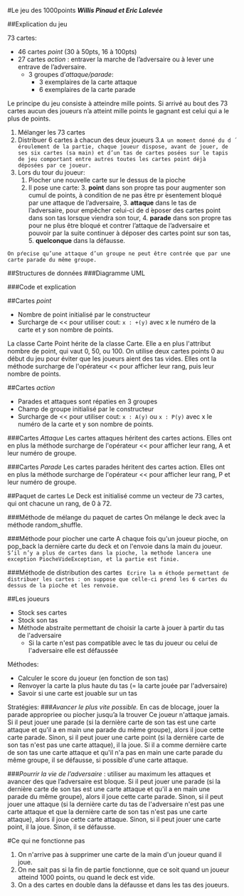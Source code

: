 #Le jeu des 1000points
***Willis Pinaud et Eric Lalevée***

##Explication du jeu

73 cartes:
 - 46 cartes *point* (30 à 50pts, 16 à 100pts)
 - 27 cartes *action* : entraver la marche de l’adversaire ou à lever une entrave de l’adversaire.
 	+ 3 groupes d’*attaque/parade*:
 		* 3 exemplaires de la carte attaque 
 		* 6 exemplaires de la carte parade

Le principe du jeu consiste à atteindre mille points.
Si arrivé au bout des 73 cartes aucun des joueurs n’a atteint mille points le gagnant est celui qui a le plus de points.

1. Mélanger les 73 cartes
2. Distribuer 6 cartes à chacun des deux joueurs
3.```A un moment donné du d ́eroulement de la partie, chaque joueur dispose, avant de jouer, de ses six cartes (sa main) et d’un tas de cartes posées sur le tapis de jeu comportant entre autres toutes les cartes point déjà déposées par ce joueur.```
4. Lors du tour du joueur:
	1. Piocher une nouvelle carte sur le dessus de la pioche
	2. Il pose une carte:
		3. **point** dans son propre tas pour augmenter son cumul de points, à condition de ne pas être pr ́esentement bloqué par une attaque de l’adversaire,
		3. **attaque** dans le tas de l’adversaire, pour empêcher celui-ci de d ́eposer des cartes point dans son tas lorsque viendra son tour,
		4. **parade** dans son propre tas pour ne plus être bloqué et contrer l’attaque de l’adversaire et pouvoir par la suite continuer à déposer des cartes point sur son tas,
		5. **quelconque** dans la défausse.

```On pŕecise qu’une attaque d’un groupe ne peut être contrée que par une carte parade du même groupe.```

##Structures de données
###Diagramme UML

###Code et explication


##Cartes *point*
- Nombre de point initialisé par le constructeur
- Surcharge de << pour utiliser cout: ```x : +(y)``` avec x le numéro de la carte et y son nombre de points.

La classe Carte Point hérite de la classe Carte. Elle a en plus l'attribut nombre de point, qui vaut 0, 50, ou 100. 
On utilise deux cartes points 0 au début du jeu pour éviter que les joueurs aient des tas vides. 
Elles ont la méthode surcharge de l'opérateur << pour afficher leur rang, puis leur nombre de points. 

##Cartes *action*
- Parades et attaques sont répaties en 3 groupes
- Champ de groupe initialisé par le constructeur
- Surcharge de << pour utiliser cout: ```x : A(y)``` ou ```x : P(y)``` avec x le numéro de la carte et y son nombre de points.

###Cartes *Attaque*
Les cartes attaques héritent des cartes actions. Elles ont en plus la méthode surcharge de l'opérateur << pour afficher leur rang, A et leur numéro de groupe. 

###Cartes *Parade*
Les cartes parades héritent des cartes action. Elles ont en plus la méthode surcharge de l'opérateur << pour afficher leur rang, P et leur numéro de groupe. 


##Paquet de cartes
Le Deck est initialisé comme un vecteur de 73 cartes, qui ont chacune un rang, de 0 à 72. 

###Méthode de mélange du paquet de cartes
On mélange le deck avec la méthode random_shuffle. 

###Méthode pour piocher une carte
A chaque fois qu'un joueur pioche, on pop_back la dernière carte du deck et on l'envoie dans la main du joueur. 
```S’il n’y a plus de cartes dans la pioche, la methode lancera une exception PiocheVideException, et la partie est finie.```

###Méthode de distribution des cartes
``` Ecrire la m ́ethode permettant de distribuer les cartes : on suppose que celle-ci prend les 6 cartes du dessus de la pioche et les renvoie.```

##Les joueurs
- Stock ses cartes
- Stock son tas
- Méthode abstraite permettant de choisir la carte à jouer à partir du tas de l'adversaire
	+ Si la carte n'est pas compatible avec le tas du joueur ou celui de l'adversaire elle est défaussée

Méthodes:
- Calculer le score du joueur (en fonction de son tas)
- Renvoyer la carte la plus haute du tas (= la carte jouée par l'adversaire)
- Savoir si une carte est jouable sur un tas

Stratégies:
###*Avancer le plus vite possible.* En cas de blocage, jouer la parade appropriee ou piocher jusqu’a la trouver
Ce joueur n'attaque jamais. 
Si il peut jouer une parade (si la dernière carte de son tas est une carte attaque et qu'il a en main une parade du même groupe), alors il joue cette carte parade. 
Sinon, si il peut jouer une carte point (si la dernière carte de son tas n'est pas une carte attaque), il la joue. 
Si il a comme dernière carte de son tas une carte attaque et qu'il n'a pas en main une carte parade du même groupe, il se défausse, si possible d'une carte attaque.  

###*Pourrir la vie de l’adversaire* : utiliser au maximum les attaques et avancer des que l’adversaire est bloque.
Si il peut jouer une parade (si la dernière carte de son tas est une carte attaque et qu'il a en main une parade du même groupe), alors il joue cette carte parade. 
Sinon, si il peut jouer une attaque (si la dernière carte du tas de l'adversaire n'est pas une carte attaque et que la dernière carte de son tas n'est pas une carte attaque), alors il joue cette carte attaque. 
Sinon, si il peut jouer une carte point, il la joue. 
Sinon, il se défausse. 

#Ce qui ne fonctionne pas 
1. On n'arrive pas à supprimer une carte de la main d'un joueur quand il joue. 
2. On ne sait pas si la fin de partie fonctionne, que ce soit quand un joueur atteind 1000 points, ou quand le deck est vide. 
3. On a des cartes en double dans la défausse et dans les tas des joueurs. 

